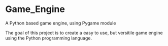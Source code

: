 # Game_Engine
A Python based game engine, using Pygame module

The goal of this project is to create a easy to use, but versitile game engine using the Python programming language.
